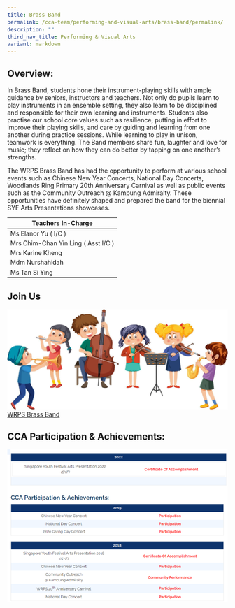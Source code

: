 ```yaml
---
title: Brass Band
permalink: /cca-team/performing-and-visual-arts/brass-band/permalink/
description: ""
third_nav_title: Performing & Visual Arts
variant: markdown
---
```

Overview:
---------

In Brass Band, students hone their instrument-playing skills with ample guidance by seniors, instructors and teachers. Not only do pupils learn to play instruments in an ensemble setting, they also learn to be disciplined and responsible for their own learning and instruments. Students also practise our school core values such as resilience, putting in effort to improve their playing skills, and care by guiding and learning from one another during practice sessions. While learning to play in unison, teamwork is everything. The Band members share fun, laughter and love for music; they reflect on how they can do better by tapping on one another’s strengths.

  

The WRPS Brass Band has had the opportunity to perform at various school events such as Chinese New Year Concerts, National Day Concerts, Woodlands Ring Primary 20th Anniversary Carnival as well as public events such as the Community Outreach @ Kampung Admiralty. These opportunities have definitely shaped and prepared the band for the biennial SYF Arts Presentations showcases.



| Teachers In-Charge |
| --- |
| Ms Elanor Yu ( I/C ) |
| Mrs Chim-Chan Yin Ling ( Asst I/C ) |
| Mrs Karine Kheng |
| Mdm Nurshahidah |
| Ms Tan Si Ying |

Join Us
-------
![](/images/CCA%20Sports/bandbrass.jpg)
[WRPS Brass Band](https://www.youtube.com/watch?v=VMXZJ-rAov0)

CCA Participation & Achievements:
---------------------------------
![](/images/CCA%20Sports/bandachi1.png)